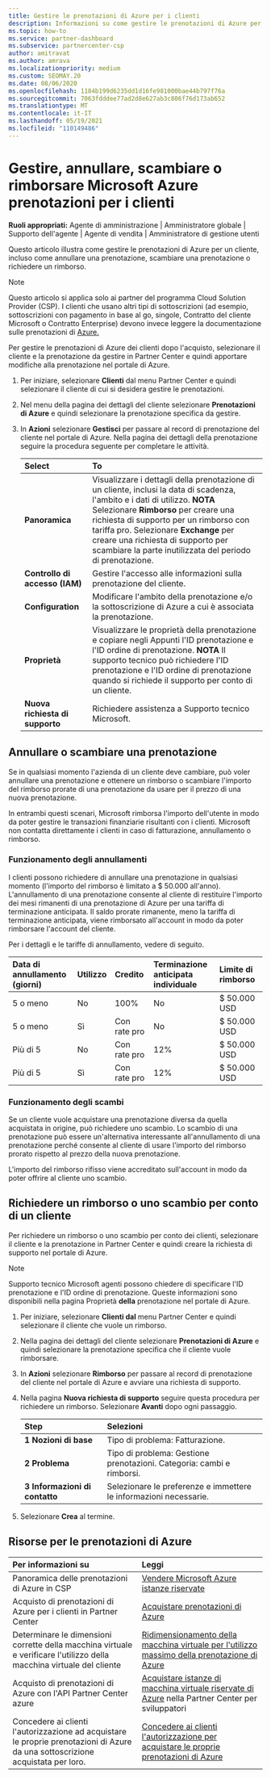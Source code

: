 ```yaml
---
title: Gestire le prenotazioni di Azure per i clienti
description: Informazioni su come gestire le prenotazioni di Azure per un cliente, tra cui come annullare una prenotazione, scambiare una prenotazione o richiedere un rimborso.
ms.topic: how-to
ms.service: partner-dashboard
ms.subservice: partnercenter-csp
author: amitravat
ms.author: amrava
ms.localizationpriority: medium
ms.custom: SEOMAY.20
ms.date: 08/06/2020
ms.openlocfilehash: 1184b199d6235dd1d16fe981000bae44b797f76a
ms.sourcegitcommit: 7063fdddee77ad2d8e627ab3c806f76d173ab652
ms.translationtype: MT
ms.contentlocale: it-IT
ms.lasthandoff: 05/19/2021
ms.locfileid: "110149486"
---
```

# <a name="manage-cancel-exchange-or-refund-microsoft-azure-reservations-for-customers"></a>Gestire, annullare, scambiare o rimborsare Microsoft Azure prenotazioni per i clienti

**Ruoli appropriati:** Agente di amministrazione | Amministratore globale | Supporto dell'agente | Agente di vendita | Amministratore di gestione utenti

Questo articolo illustra come gestire le prenotazioni di Azure per un cliente, incluso come annullare una prenotazione, scambiare una prenotazione o richiedere un rimborso.

> [!NOTE]
> Questo articolo si applica solo ai partner del programma Cloud Solution Provider (CSP). I clienti che usano altri tipi di sottoscrizioni (ad esempio, sottoscrizioni con pagamento in base al go, singole, Contratto del cliente Microsoft o Contratto Enterprise) devono invece leggere la documentazione sulle prenotazioni di [Azure.](/azure/cost-management-billing/reservations)

Per gestire le prenotazioni di Azure dei clienti dopo l'acquisto, selezionare il cliente e la prenotazione da gestire in Partner Center e quindi apportare modifiche alla prenotazione nel portale di Azure.

1. Per iniziare, selezionare **Clienti** dal menu Partner Center e quindi selezionare il cliente di cui si desidera gestire le prenotazioni. 

2. Nel menu della pagina dei dettagli del cliente selezionare **Prenotazioni di Azure** e quindi selezionare la prenotazione specifica da gestire.  

3. In **Azioni** selezionare **Gestisci** per passare al record di prenotazione del cliente nel portale di Azure. Nella pagina dei dettagli della prenotazione seguire la procedura seguente per completare le attività.  

    | **Select**   | **To**    |
    |:-----------------------------|:-----------------|
    | **Panoramica**   | Visualizzare i dettagli della prenotazione di un cliente, inclusi la data di scadenza, l'ambito e i dati di utilizzo. **NOTA** Selezionare **Rimborso** per creare una richiesta di supporto per un rimborso con tariffa pro. Selezionare **Exchange** per creare una richiesta di supporto per scambiare la parte inutilizzata del periodo di prenotazione.  
    | **Controllo di accesso (IAM)**   | Gestire l'accesso alle informazioni sulla prenotazione del cliente.|
    | **Configuration**   | Modificare l'ambito della prenotazione e/o la sottoscrizione di Azure a cui è associata la prenotazione.    |
    | **Proprietà**   | Visualizzare le proprietà della prenotazione e copiare negli Appunti l'ID prenotazione e l'ID ordine di prenotazione. **NOTA** Il supporto tecnico può richiedere l'ID prenotazione e l'ID ordine di prenotazione quando si richiede il supporto per conto di un cliente.    |
    | **Nuova richiesta di supporto**    | Richiedere assistenza a Supporto tecnico Microsoft.   |
 
## <a name="cancel-or-exchange-a-reservation"></a>Annullare o scambiare una prenotazione

Se in qualsiasi momento l'azienda di un cliente deve cambiare, può voler annullare una prenotazione e ottenere un rimborso o scambiare l'importo del rimborso prorate di una prenotazione da usare per il prezzo di una nuova prenotazione.

In entrambi questi scenari, Microsoft rimborsa l'importo dell'utente in modo da poter gestire le transazioni finanziarie risultanti con i clienti. Microsoft non contatta direttamente i clienti in caso di fatturazione, annullamento o rimborso.

### <a name="how-cancellations-work"></a>Funzionamento degli annullamenti

I clienti possono richiedere di annullare una prenotazione in qualsiasi momento (l'importo del rimborso è limitato a $ 50.000 all'anno). L'annullamento di una prenotazione consente al cliente di restituire l'importo dei mesi rimanenti di una prenotazione di Azure per una tariffa di terminazione anticipata. Il saldo prorate rimanente, meno la tariffa di terminazione anticipata, viene rimborsato all'account in modo da poter rimborsare l'account del cliente. 

Per i dettagli e le tariffe di annullamento, vedere di seguito.


|**Data di annullamento**<br> (giorni)   |**Utilizzo**    |**Credito**  |**Terminazione anticipata**<br> individuale    |**Limite di rimborso** | 
|:----------------------------------|:------------|:-----------|:--------------------------------|:--------------|
|5 o meno                         | No          | 100%       | No                              | $ 50.000 USD   |
|5 o meno                         | Sì         | Con rate pro  | No                              | $ 50.000 USD   |
|Più di 5                        | No          | Con rate pro  | 12%                             | $ 50.000 USD   |
|Più di 5                        | Sì         | Con rate pro  | 12%                             | $ 50.000 USD   |

### <a name="how-exchanges-work"></a>Funzionamento degli scambi 

Se un cliente vuole acquistare una prenotazione diversa da quella acquistata in origine, può richiedere uno scambio. Lo scambio di una prenotazione può essere un'alternativa interessante all'annullamento di una prenotazione perché consente al cliente di usare l'importo del rimborso prorato rispetto al prezzo della nuova prenotazione. 

L'importo del rimborso rifisso viene accreditato sull'account in modo da poter offrire al cliente uno scambio.

## <a name="request-a-refund-or-exchange-on-behalf-of-a-customer"></a>Richiedere un rimborso o uno scambio per conto di un cliente

Per richiedere un rimborso o uno scambio per conto dei clienti, selezionare il cliente e la prenotazione in Partner Center e quindi creare la richiesta di supporto nel portale di Azure. 

>[!NOTE]
>Supporto tecnico Microsoft agenti possono chiedere di specificare l'ID prenotazione e l'ID ordine di prenotazione. Queste informazioni sono disponibili nella pagina Proprietà **della** prenotazione nel portale di Azure.

1. Per iniziare, selezionare **Clienti dal** menu Partner Center e quindi selezionare il cliente che vuole un rimborso. 

2. Nella pagina dei dettagli del cliente selezionare **Prenotazioni di Azure** e quindi selezionare la prenotazione specifica che il cliente vuole rimborsare.  

3. In **Azioni** selezionare **Rimborso** per passare al record di prenotazione del cliente nel portale di Azure e avviare una richiesta di supporto.  

4. Nella pagina **Nuova richiesta di supporto** seguire questa procedura per richiedere un rimborso. Selezionare **Avanti** dopo ogni passaggio. 

   |**Step**                    |**Selezioni**    |
   |:---------------------------|:-----------------|
   |**1 Nozioni di base**                |Tipo di problema: Fatturazione.  |
   |**2 Problema**               |Tipo di problema: Gestione prenotazioni. Categoria: cambi e rimborsi. |
   |**3 Informazioni di contatto**   |Selezionare le preferenze e immettere le informazioni necessarie. 

5. Selezionare **Crea** al termine.

## <a name="azure-reservations-resources"></a>Risorse per le prenotazioni di Azure

|**Per informazioni su**   |**Leggi**    |
|:-----------------------------|:-----------------|
|Panoramica delle prenotazioni di Azure in CSP  | [Vendere Microsoft Azure istanze riservate](azure-reservations.md) |
|Acquisto di prenotazioni di Azure per i clienti in Partner Center   | [Acquistare prenotazioni di Azure](azure-reservations-buying.md) |
|Determinare le dimensioni corrette della macchina virtuale e verificare l'utilizzo della macchina virtuale del cliente   | [Ridimensionamento della macchina virtuale per l'utilizzo massimo della prenotazione di Azure](azure-usage.md)   |
|Acquisto di prenotazioni di Azure con l'API Partner Center azure | [Acquistare istanze di macchina virtuale riservate di Azure](/partner-center/develop/purchase-azure-reservations) nella Partner Center per sviluppatori   |
|Concedere ai clienti l'autorizzazione ad acquistare le proprie prenotazioni di Azure da una sottoscrizione acquistata per loro. | [Concedere ai clienti l'autorizzazione per acquistare le proprie prenotazioni di Azure](give-customers-permission.md)   |